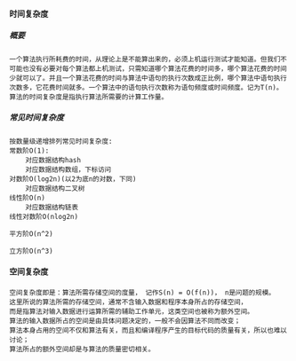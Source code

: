 #### 时间复杂度

##### 概要
    一个算法执行所耗费的时间，从理论上是不能算出来的，必须上机运行测试才能知道。但我们不可能也没有必要对每个算法都上机测试，只需知道哪个算法花费的时间多，哪个算法花费的时间少就可以了。并且一个算法花费的时间与算法中语句的执行次数成正比例，哪个算法中语句执行次数多，它花费时间就多。一个算法中的语句执行次数称为语句频度或时间频度。记为T(n)。算法的时间复杂度是指执行算法所需要的计算工作量。
##### 常见时间复杂度

    按数量级递增排列常见时间复杂度:
    常数阶O(1):
        对应数据结构hash
        对应数据结构数组，下标访问
    对数阶O(log2n)(以2为底n的对数，下同)
        对应数据结构二叉树
    线性阶O(n)
        对应数据结构链表
    线性对数阶O(nlog2n)
        
    平方阶O(n^2)
        
    立方阶O(n^3)

#### 空间复杂度

    空间复杂度即是：算法所需存储空间的度量， 记作S(n) = O(f(n))， n是问题的规模。
    这里所说的算法所需的存储空间，通常不含输入数据和程序本身所占的存储空间， 
    而是指算法对输入数据进行运算所需的辅助工作单元，这类空间也被称为额外空间。
    算法的输入数据所占的空间是由具体问题决定的，一般不会因算法不同而改变；
    算法本身占用的空间不仅和算法有关，而且和编译程序产生的目标代码的质量有关，所以也难以讨论；
    算法所占的额外空间却是与算法的质量密切相关。


